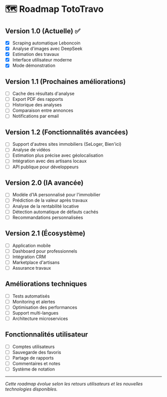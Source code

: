 # 🗺️ Roadmap TotoTravo

## Version 1.0 (Actuelle) ✅
- [x] Scraping automatique Leboncoin
- [x] Analyse d'images avec DeepSeek
- [x] Estimation des travaux
- [x] Interface utilisateur moderne
- [x] Mode démonstration

## Version 1.1 (Prochaines améliorations)
- [ ] Cache des résultats d'analyse
- [ ] Export PDF des rapports
- [ ] Historique des analyses
- [ ] Comparaison entre annonces
- [ ] Notifications par email

## Version 1.2 (Fonctionnalités avancées)
- [ ] Support d'autres sites immobiliers (SeLoger, Bien'ici)
- [ ] Analyse de vidéos
- [ ] Estimation plus précise avec géolocalisation
- [ ] Intégration avec des artisans locaux
- [ ] API publique pour développeurs

## Version 2.0 (IA avancée)
- [ ] Modèle d'IA personnalisé pour l'immobilier
- [ ] Prédiction de la valeur après travaux
- [ ] Analyse de la rentabilité locative
- [ ] Détection automatique de défauts cachés
- [ ] Recommandations personnalisées

## Version 2.1 (Écosystème)
- [ ] Application mobile
- [ ] Dashboard pour professionnels
- [ ] Intégration CRM
- [ ] Marketplace d'artisans
- [ ] Assurance travaux

## Améliorations techniques
- [ ] Tests automatisés
- [ ] Monitoring et alertes
- [ ] Optimisation des performances
- [ ] Support multi-langues
- [ ] Architecture microservices

## Fonctionnalités utilisateur
- [ ] Comptes utilisateurs
- [ ] Sauvegarde des favoris
- [ ] Partage de rapports
- [ ] Commentaires et notes
- [ ] Système de notation

---

*Cette roadmap évolue selon les retours utilisateurs et les nouvelles technologies disponibles.*

